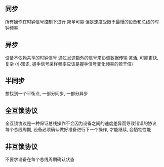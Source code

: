 ## 同步
所有操作在时钟信号控制下进行
简单可靠
但是速度受限于最慢的设备和总线的时钟频率

## 异步
设备不依赖共享的时钟信号
通过发送额外的信号来协调数据传输
灵活, 可能更快, 复杂
(小知识, 握手信号采样频率应该是握手信号变化频率的若干倍)

## 半同步
想找到一个平衡点, 一部分同步, 一部分异步



## 全互锁协议
全互锁协议是一种保证总线操作不会因为设备之间的速度差异而导致错误的协议
每个总线周期, 设备必须确认做好准备进行下一个操作, 才能继续, 会牺牲性能

## 非互锁协议
不要求设备在每个总线周期确认状态